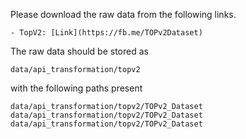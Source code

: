 Please download the raw data from the following links.
      
    - TopV2: [Link](https://fb.me/TOPv2Dataset)

The raw data should be stored as 

`data/api_transformation/topv2`

with the following paths present

`data/api_transformation/topv2/TOPv2_Dataset`
`data/api_transformation/topv2/TOPv2_Dataset`
`data/api_transformation/topv2/TOPv2_Dataset`
